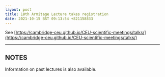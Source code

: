 ```yaml
---
layout: post
title: 18th Armitage Lecture takes registration
date: 2021-10-15 BST 09:13:54 +821158833
---
```


See [https://cambridge-ceu.github.io/CEU-scientific-meetings/talks/](https://cambridge-ceu.github.io/CEU-scientific-meetings/talks/)

<!--more-->

---

## NOTES

Information on past lectures is also available.
